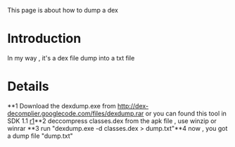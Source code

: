 This page is about how to dump a dex

# Introduction #

In my way , it's a dex file dump into a txt file


# Details #
**1 Download the dexdump.exe from http://dex-decomplier.googlecode.com/files/dexdump.rar
or you  can found this tool in SDK 1.1 [r1](https://code.google.com/p/dex-decomplier/source/detail?r=1)**2 deccompress classes.dex from the apk file , use winzip or winrar
**3 run "dexdump.exe -d classes.dex > dump.txt"**4 now , you got a dump file "dump.txt"